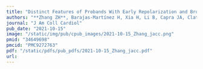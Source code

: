 ```yaml
---
title: "Distinct Features of Probands With Early Repolarization and Brugada Syndromes Carrying SCN5A Pathogenic Variants"
authors: "**Zhang ZH**, Barajas-Martínez H, Xia H, Li B, Capra JA, Clatot J, Chen GX, Chen X, Yang B, Jiang H, Tse G, Aizawa Y, Gollob MH, Scheinman M, Antzelevitch C, Hu D."
journal: "J Am Coll Cardiol"
pub_date: "2021-10-15"
image: "/static/img/pub/cpub_images/2021-10-15_Zhang_jacc.png"
pmid: "34649698"
pmcid: "PMC9272763"
pdf: "/static/pdfs/pub_pdfs/2021-10-15_Zhang_jacc.pdf"
url: 
---
```

